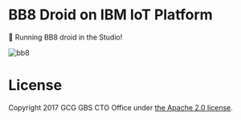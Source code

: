 # BB8 Droid on IBM IoT Platform

🤖 Running BB8 droid in the Studio!

![bb8](https://cloud.githubusercontent.com/assets/1511528/25156084/1ce2bfa4-24cb-11e7-8010-36b5072c6d51.jpg)

# License
Copyright 2017 GCG GBS CTO Office under [the Apache 2.0 license](LICENSE).
